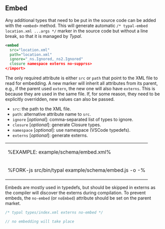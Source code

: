 ## Embed

Any additional types that need to be put in the source code can be added with the `<embed>` method. This will generate automatic `/* typal-embed location.xml ...args */` marker in the source code but without a line break, so that it is managed by _Typal_.

```xml
<embed
  src="location.xml"
  path="location.xml"
  ignore="_ns.Ignored,_ns2.Ignored"
  closure namespace externs no-supprss>
</import>
```

The only required attribute is either `src` or `path` that point to the XML file to read for embedding. A new marker will inherit all attributes from its parent, e.g., if the parent used `extern`, the new one will also have `externs`. This is because they are used in the same file. If, for some reason, they need to be explicitly overridden, new values can also be passed.

- `src`: the path to the XML file.
- `path`: alternative attribute name to `src`.
- `ignore` [_optional_]: comma-separated list of types to ignore.
- `closure` [_optional_]: generate Closure types.
- `namespace` [_optional_]: use namespace (VSCode typedefs).
- `externs` [_optional_]: generate externs.

<table>
<tr><td>

%EXAMPLE: example/schema/embed.xml%
</td></tr>
<tr><td>

%FORK-js src/bin/typal example/schema/embed.js -o -%
</td></tr>
</table>

Embeds are mostly used in typedefs, but should be skipped in externs as the compiler will discover the externs during compilation. To prevent embeds, the `no-embed` (or `noEmbed`) attribute should be set on the parent market.

```js
/* typal types/index.xml externs no-embed */

// no embedding will take place
```